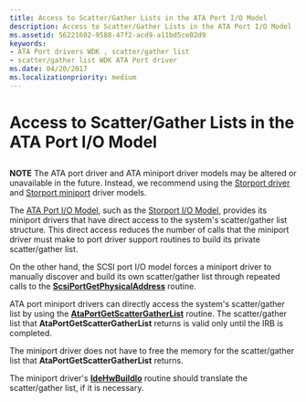 ```yaml
---
title: Access to Scatter/Gather Lists in the ATA Port I/O Model
description: Access to Scatter/Gather Lists in the ATA Port I/O Model
ms.assetid: 56221602-9588-47f2-acd9-a11bd5ce02d9
keywords:
- ATA Port drivers WDK , scatter/gather list
- scatter/gather list WDK ATA Port driver
ms.date: 04/20/2017
ms.localizationpriority: medium
---
```


# Access to Scatter/Gather Lists in the ATA Port I/O Model


## <span id="ddk_access_to_scatter_gather_lists_in_the_ata_port_i_o_model_kg"></span><span id="DDK_ACCESS_TO_SCATTER_GATHER_LISTS_IN_THE_ATA_PORT_I_O_MODEL_KG"></span>

**NOTE** The ATA port driver and ATA miniport driver models may be altered or unavailable in the future. Instead, we recommend using the [Storport driver](https://docs.microsoft.com/windows-hardware/drivers/storage/storport-driver) and [Storport miniport](./storport-miniport-drivers.md) driver models.



The [ATA Port I/O Model](ata-port-i-o-model.md), such as the [Storport I/O Model](storport-i-o-model.md), provides its miniport drivers that have direct access to the system's scatter/gather list structure. This direct access reduces the number of calls that the miniport driver must make to port driver support routines to build its private scatter/gather list.

On the other hand, the SCSI port I/O model forces a miniport driver to manually discover and build its own scatter/gather list through repeated calls to the [**ScsiPortGetPhysicalAddress**](/windows-hardware/drivers/ddi/srb/nf-srb-scsiportgetphysicaladdress) routine.

ATA port miniport drivers can directly access the system's scatter/gather list by using the [**AtaPortGetScatterGatherList**](/windows-hardware/drivers/ddi/irb/nf-irb-ataportgetscattergatherlist) routine. The scatter/gather list that **AtaPortGetScatterGatherList** returns is valid only until the IRB is completed.

The miniport driver does not have to free the memory for the scatter/gather list that **AtaPortGetScatterGatherList** returns.

The miniport driver's [**IdeHwBuildIo**](/windows-hardware/drivers/ddi/irb/nc-irb-ide_hw_buildio) routine should translate the scatter/gather list, if it is necessary.

 

